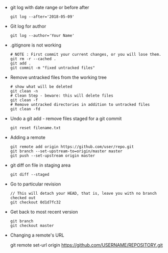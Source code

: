 - git log with date range or before after

      git log --after='2018-05-09'

- Git log for author

      git log --author='Your Name'

- .gitignore is not working

      # NOTE : First commit your current changes, or you will lose them.
      git rm -r --cached .
      git add .
      git commit -m "fixed untracked files"

- Remove untracked files from the working tree

      # show what will be deleted
      git clean -n
      # Clean Step - beware: this will delete files
      git clean -f
      # Remove untracked directories in addition to untracked files
      git clean -fd

- Undo a git add - remove files staged for a git commit

      git reset filename.txt

- Adding a remote

      git remote add origin https://github.com/user/repo.git
      git branch --set-upstream-to=origin/master master
      git push --set-upstream origin master

- git diff on file in staging area

      git diff --staged

- Go to particular revision

      // This will detach your HEAD, that is, leave you with no branch checked out
      git checkout 0d1d7fc32

- Get back to most recent version

      git branch
      git checkout master

- Changing a remote's URL

    git remote set-url origin https://github.com/USERNAME/REPOSITORY.git
